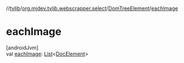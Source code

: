 //[tvlib](../../../index.md)/[org.mjdev.tvlib.webscrapper.select](../index.md)/[DomTreeElement](index.md)/[eachImage](each-image.md)

# eachImage

[androidJvm]\
val [eachImage](each-image.md): [List](https://kotlinlang.org/api/latest/jvm/stdlib/kotlin.collections/-list/index.html)&lt;[DocElement](../-doc-element/index.md)&gt;
